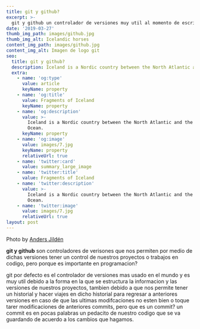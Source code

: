 ```yaml
---
title: git y github?
excerpt: >-
  git y github un controlador de versiones muy util al momento de escribir codigo el cual nos facilita la fluides cuando estamos realizando nuestros proyectos 
date: '2019-03-27'
thumb_img_path: images/github.jpg
thumb_img_alt: Icelandic horses
content_img_path: images/github.jpg
content_img_alt: Imagen de logo git 
seo:
  title: git y github?
  description: Iceland is a Nordic country between the North Atlantic and the Arctic Ocean.
  extra:
    - name: 'og:type'
      value: article
      keyName: property
    - name: 'og:title'
      value: Fragments of Iceland
      keyName: property
    - name: 'og:description'
      value: >-
        Iceland is a Nordic country between the North Atlantic and the Arctic
        Ocean.
      keyName: property
    - name: 'og:image'
      value: images/7.jpg
      keyName: property
      relativeUrl: true
    - name: 'twitter:card'
      value: summary_large_image
    - name: 'twitter:title'
      value: Fragments of Iceland
    - name: 'twitter:description'
      value: >-
        Iceland is a Nordic country between the North Atlantic and the Arctic
        Ocean.
    - name: 'twitter:image'
      value: images/7.jpg
      relativeUrl: true
layout: post
---
```


Photo by [Anders Jildén](https://unsplash.com/photos/uO4Au3LrCtk)

**git y github** son controladores de verisones que nos permiten por medio de dichas versiones tener un control de nuestros proyectos o trabajos en codigo, pero porque es importante en programacion?

git por defecto es el controlador de versiones mas usado en el mundo y es muy util debido a la forma en la que se estructura la informacion y las versiones de nuestros proyectos, tambien debido a que nos permite tener un historial y hacer viajes en dicho historial para regresar a anteriores versiones en caso de que las ultimas modifcaciones no esten bien o toque tarer modificaciones de anteriores commits, pero que es un commit? un commit es en pocas palabras un pedacito de nuestro codigo que se va guardando de acuerdo a los cambios que hagamos.
